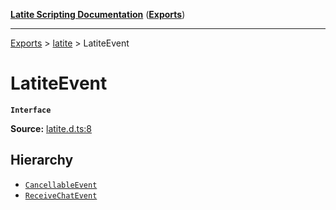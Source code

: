 [**Latite Scripting Documentation**](../../README.md) ([**Exports**](../../exports.md))

---

[Exports](../../exports.md) > [latite](../index.md) > LatiteEvent

# LatiteEvent

**`Interface`**

**Source:** [latite.d.ts:8](https://github.com/LatiteScripting/latitescripting.github.io/blob/ff1a99f/definitions/latite.d.ts#L8)

## Hierarchy

- [`CancellableEvent`](interface.CancellableEvent.md)
- [`ReceiveChatEvent`](interface.ReceiveChatEvent.md)
